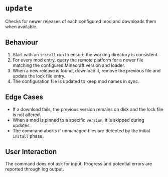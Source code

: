 # `update`

Checks for newer releases of each configured mod and downloads them when available.

## Behaviour
1. Start with an `install` run to ensure the working directory is consistent.
2. For every mod entry, query the remote platform for a newer file matching the configured Minecraft version and loader.
3. When a new release is found, download it, remove the previous file and update the lock file entry.
4. The configuration file is updated to keep mod names in sync.

## Edge Cases
- If a download fails, the previous version remains on disk and the lock file is not altered.
- When a mod is pinned to a specific `version`, it is skipped during updates.
- The command aborts if unmanaged files are detected by the initial `install` phase.

## User Interaction
The command does not ask for input. Progress and potential errors are reported through log output.
